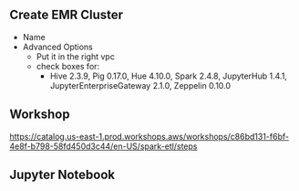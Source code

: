 ## Create EMR Cluster
- Name
- Advanced Options
  - Put it in the right vpc
  - check boxes for:
    - Hive 2.3.9, Pig 0.17.0, Hue 4.10.0, Spark 2.4.8, JupyterHub 1.4.1, JupyterEnterpriseGateway 2.1.0, Zeppelin 0.10.0

## Workshop
https://catalog.us-east-1.prod.workshops.aws/workshops/c86bd131-f6bf-4e8f-b798-58fd450d3c44/en-US/spark-etl/steps

## Jupyter Notebook


